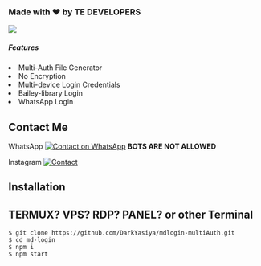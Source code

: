 <html>
  <body>
    
<h3> Made with ❤️ by TE DEVELOPERS </h3>
    <img src="https://img.shields.io/github/stars/Shizothetechie/mdlogin-multiAuth?style=social"> 
<h5>Features </h5> 
<li> Multi-Auth File Generator</li>
<li> No Encryption </li>
<li> Multi-device Login Credentials </li>
<li> Bailey-library Login </li>
<li> WhatsApp Login </li> </body> </html>


## Contact Me
 WhatsApp [![Contact on WhatsApp](https://img.shields.io/badge/WhatsApp-25D366?style=for-the-badge&logo=whatsapp&logoColor=white)](https://wa.me/+94760018802) 
**BOTS ARE NOT ALLOWED**

Instagram 
[![Contact](https://img.shields.io/badge/Instagram-E4405F?style=for-the-badge&logo=instagram&logoColor=white)](https://Instagram.com/shizo_the_techie) 



## Installation 

## TERMUX? VPS? RDP? PANEL? or other Terminal 
```
$ git clone https://github.com/DarkYasiya/mdlogin-multiAuth.git
$ cd md-login
$ npm i
$ npm start
```
